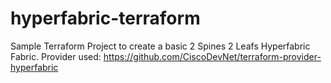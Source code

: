 # hyperfabric-terraform

Sample Terraform Project to create a basic 2 Spines 2 Leafs Hyperfabric Fabric.
Provider used: 
https://github.com/CiscoDevNet/terraform-provider-hyperfabric
